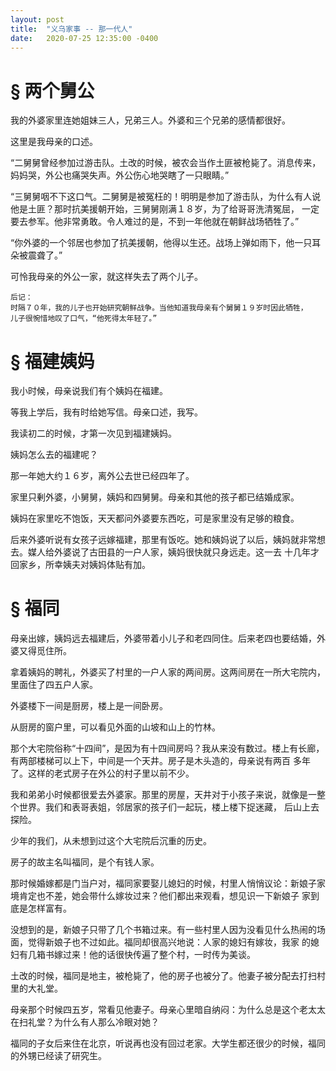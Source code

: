 ```yaml
---
layout: post
title:  "义乌家事 -- 那一代人"
date:   2020-07-25 12:35:00 -0400
---
```


# § 两个舅公

我的外婆家里连她姐妹三人，兄弟三人。外婆和三个兄弟的感情都很好。

这里是我母亲的口述。

“二舅舅曾经参加过游击队。土改的时候，被农会当作土匪被枪毙了。消息传来，妈妈哭，外公也痛哭失声。外公伤心地哭瞎了一只眼睛。”

“三舅舅咽不下这口气。二舅舅是被冤枉的！明明是参加了游击队，为什么有人说他是土匪？那时抗美援朝开始，三舅舅刚满１８岁，为了给哥哥洗清冤屈，
一定要去参军。他非常勇敢。令人难过的是，不到一年他就在朝鲜战场牺牲了。”

“你外婆的一个邻居也参加了抗美援朝，他得以生还。战场上弹如雨下，他一只耳朵被震聋了。”

可怜我母亲的外公一家，就这样失去了两个儿子。


    后记：
    时隔７０年，我的儿子也开始研究朝鲜战争。当他知道我母亲有个舅舅１９岁时因此牺牲，
    儿子很惋惜地叹了口气，“他死得太年轻了。”


# § 福建姨妈

我小时候，母亲说我们有个姨妈在福建。

等我上学后，我有时给她写信。母亲口述，我写。

我读初二的时候，才第一次见到福建姨妈。

姨妈怎么去的福建呢？

那一年她大约１６岁，离外公去世已经四年了。

家里只剰外婆，小舅舅，姨妈和四舅舅。母亲和其他的孩子都已结婚成家。

姨妈在家里吃不饱饭，天天都问外婆要东西吃，可是家里没有足够的粮食。

后来外婆听说有女孩子远嫁福建，那里有饭吃。她和姨妈说了以后，姨妈就非常想去。媒人给外婆说了古田县的一户人家，姨妈很快就只身远走。这一去
十几年才回家乡，所幸姨夫对姨妈体贴有加。


# § 福同

母亲出嫁，姨妈远去福建后，外婆带着小儿子和老四同住。后来老四也要结婚，外婆又得觅住所。

拿着姨妈的聘礼，外婆买了村里的一户人家的两间房。这两间房在一所大宅院内，里面住了四五户人家。

外婆楼下一间是厨房，楼上是一间卧房。

从厨房的窗户里，可以看见外面的山坡和山上的竹林。

那个大宅院俗称“十四间”，是因为有十四间房吗？我从来没有数过。楼上有长廊，有两部楼梯可以上下，中间是一个天井。房子是木头造的，母亲说有两百
多年了。这样的老式房子在外公的村子里以前不少。

我和弟弟小时候都很爱去外婆家。那里的房屋，天井对于小孩子来说，就像是一整个世界。我们和表哥表姐，邻居家的孩子们一起玩，楼上楼下捉迷藏，
后山上去探险。

少年的我们，从未想到过这个大宅院后沉重的历史。

房子的故主名叫福同，是个有钱人家。

那时候婚嫁都是门当户对，福同家要娶儿媳妇的时候，村里人悄悄议论：新娘子家境肯定也不差，她会带什么嫁妆过来？他们都出来观看，想见识一下新娘子
家到底是怎样富有。

没想到的是，新娘子只带了几个书箱过来。有一些村里人因为没看见什么热闹的场面，觉得新娘子也不过如此。福同却很高兴地说：人家的媳妇有嫁妆，我家
的媳妇有几箱书嫁过来！他的话很快传遍了整个村，一时传为美谈。

土改的时候，福同是地主，被枪毙了，他的房子也被分了。他妻子被分配去打扫村里的大礼堂。

母亲那个时候四五岁，常看见他妻子。母亲心里暗自纳闷：为什么总是这个老太太在扫礼堂？为什么有人那么冷眼对她？

福同的子女后来住在北京，听说再也没有回过老家。大学生都还很少的时候，福同的外甥已经读了研究生。

















